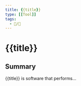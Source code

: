 ```yaml
---
title: {{title}}
type: [[Tool]]
tags:
  - 📝/🌱
---
```


# {{title}}

## Summary

{{title}} is software that performs...